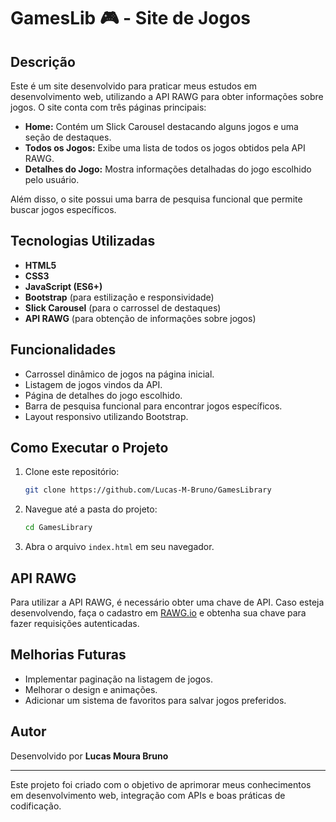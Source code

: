 # GamesLib 🎮 - Site de Jogos

## Descrição
Este é um site desenvolvido para praticar meus estudos em desenvolvimento web, utilizando a API RAWG para obter informações sobre jogos. O site conta com três páginas principais:

- **Home:** Contém um Slick Carousel destacando alguns jogos e uma seção de destaques.
- **Todos os Jogos:** Exibe uma lista de todos os jogos obtidos pela API RAWG.
- **Detalhes do Jogo:** Mostra informações detalhadas do jogo escolhido pelo usuário.

Além disso, o site possui uma barra de pesquisa funcional que permite buscar jogos específicos.

## Tecnologias Utilizadas
- **HTML5**
- **CSS3**
- **JavaScript (ES6+)**
- **Bootstrap** (para estilização e responsividade)
- **Slick Carousel** (para o carrossel de destaques)
- **API RAWG** (para obtenção de informações sobre jogos)

## Funcionalidades
- Carrossel dinâmico de jogos na página inicial.
- Listagem de jogos vindos da API.
- Página de detalhes do jogo escolhido.
- Barra de pesquisa funcional para encontrar jogos específicos.
- Layout responsivo utilizando Bootstrap.

## Como Executar o Projeto
1. Clone este repositório:
   ```bash
   git clone https://github.com/Lucas-M-Bruno/GamesLibrary
   ```
2. Navegue até a pasta do projeto:
   ```bash
   cd GamesLibrary
   ```
3. Abra o arquivo `index.html` em seu navegador.

## API RAWG
Para utilizar a API RAWG, é necessário obter uma chave de API. Caso esteja desenvolvendo, faça o cadastro em [RAWG.io](https://rawg.io/) e obtenha sua chave para fazer requisições autenticadas.

## Melhorias Futuras
- Implementar paginação na listagem de jogos.
- Melhorar o design e animações.
- Adicionar um sistema de favoritos para salvar jogos preferidos.

## Autor
Desenvolvido por **Lucas Moura Bruno**

---

Este projeto foi criado com o objetivo de aprimorar meus conhecimentos em desenvolvimento web, integração com APIs e boas práticas de codificação.

